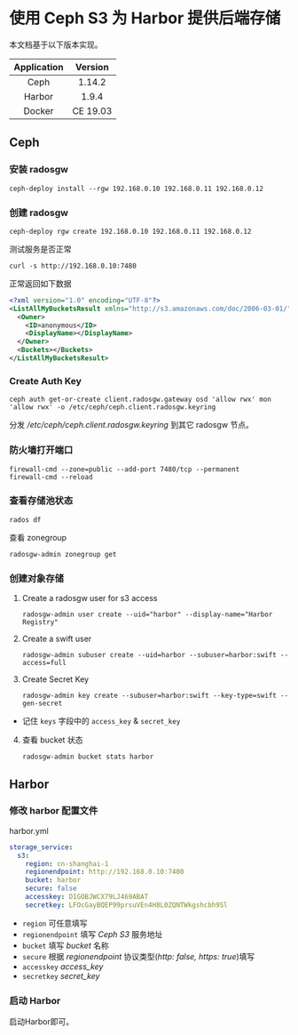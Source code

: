 # 使用 Ceph S3 为 Harbor 提供后端存储



本文档基于以下版本实现。

| Application | Version  |
| :---------: | :------: |
|    Ceph     |  1.14.2  |
|   Harbor    |  1.9.4   |
|   Docker    | CE 19.03 |



## Ceph



### 安装 radosgw 

```shell
ceph-deploy install --rgw 192.168.0.10 192.168.0.11 192.168.0.12
```



### 创建 radosgw

```shell 
ceph-deploy rgw create 192.168.0.10 192.168.0.11 192.168.0.12
```



测试服务是否正常

```shell
curl -s http://192.168.0.10:7480
```

正常返回如下数据

```xml
<?xml version="1.0" encoding="UTF-8"?>
<ListAllMyBucketsResult xmlns="http://s3.amazonaws.com/doc/2006-03-01/">
  <Owner>
    <ID>anonymous</ID>
    <DisplayName></DisplayName>
  </Owner>
  <Buckets></Buckets>
</ListAllMyBucketsResult>
```



### Create Auth Key

```shell
ceph auth get-or-create client.radosgw.gateway osd 'allow rwx' mon 'allow rwx' -o /etc/ceph/ceph.client.radosgw.keyring
```

分发 */etc/ceph/ceph.client.radosgw.keyring* 到其它 radosgw 节点。





### 防火墙打开端口

```shell
firewall-cmd --zone=public --add-port 7480/tcp --permanent
firewall-cmd --reload
```





### 查看存储池状态

```shell
rados df
```



查看 zonegroup

```shell 
radosgw-admin zonegroup get
```



### 创建对象存储

1. Create  a radosgw user for s3 access

   ```shell
   radosgw-admin user create --uid="harbor" --display-name="Harbor Registry"
   ```

   

2. Create a swift user

   ```shell
   radosgw-admin subuser create --uid=harbor --subuser=harbor:swift --access=full
   ```

   

3. Create Secret Key

   ```shell
   radosgw-admin key create --subuser=harbor:swift --key-type=swift --gen-secret
   ```

- 记住 `keys` 字段中的 `access_key` & `secret_key` 



4. 查看 bucket 状态

   ```shell
   radosgw-admin bucket stats harbor
   ```



## Harbor

### 修改 harbor 配置文件

harbor.yml

```yaml
storage_service:
  s3:
    region: cn-shanghai-1
    regionendpoint: http://192.168.0.10:7480
    bucket: harbor
    secure: false
    accesskey: D1GOBJWCX79LJ469ABAT
    secretkey: LFOcGayBQEP99prsuVEn4H8L0ZQNTWkgshcbh9Sl
```

- `region` 可任意填写
- `regionendpoint` 填写 *Ceph S3* 服务地址
- `bucket` 填写 *bucket* 名称
- `secure` 根据 *regionendpoint* 协议类型(*http: false, https: true*)填写
- `accesskey` *access_key*
- `secretkey` *secret_key*



### 启动 Harbor

启动Harbor即可。


